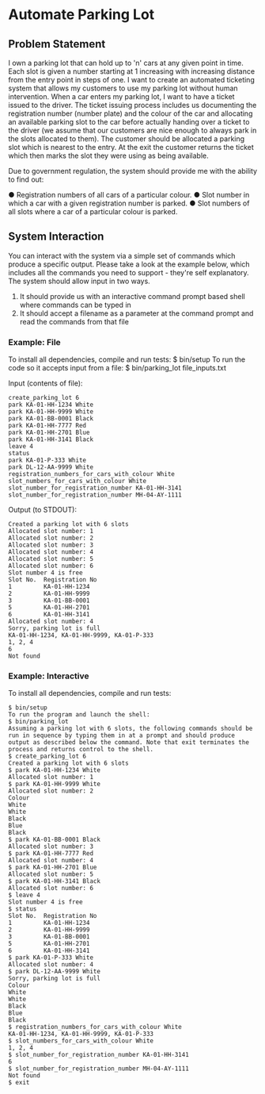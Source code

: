 # Automate Parking Lot
## Problem Statement
I own a parking lot that can hold up to 'n' cars at any given point in time. Each slot is given a number starting at 1 increasing with increasing distance from the entry point in steps of one. I want to create an automated ticketing system that allows my customers to use my parking lot without human intervention.
When a car enters my parking lot, I want to have a ticket issued to the driver. The ticket issuing process includes us documenting the registration number (number plate) and the colour of the car and allocating an available parking slot to the car before actually handing over a ticket to the driver (we assume that our customers are nice enough to always park in the slots allocated to them). The customer should be allocated a parking slot which is nearest to the entry. At the exit the customer returns the ticket which then marks the slot they were using as being available.

Due to government regulation, the system should provide me with the ability to find out:

● Registration numbers of all cars of a particular colour.
● Slot number in which a car with a given registration number is parked.
● Slot numbers of all slots where a car of a particular colour is parked.

## System Interaction
You can interact with the system via a simple set of commands which produce a specific output. Please take a look at the example below, which includes all the commands you need to support - they're self explanatory. 
The system should allow input in two ways. 
1) It should provide us with an interactive command prompt based shell where commands can be typed in
2) It should accept a filename as a parameter at the command prompt and read the commands from that file

### Example: File
To install all dependencies, compile and run tests:
$ bin/setup
To run the code so it accepts input from a file:
$ bin/parking_lot file_inputs.txt

Input (contents of file):
```
create_parking_lot 6
park KA-01-HH-1234 White
park KA-01-HH-9999 White
park KA-01-BB-0001 Black
park KA-01-HH-7777 Red
park KA-01-HH-2701 Blue
park KA-01-HH-3141 Black
leave 4
status
park KA-01-P-333 White
park DL-12-AA-9999 White
registration_numbers_for_cars_with_colour White
slot_numbers_for_cars_with_colour White
slot_number_for_registration_number KA-01-HH-3141
slot_number_for_registration_number MH-04-AY-1111
```

Output (to STDOUT):
```
Created a parking lot with 6 slots
Allocated slot number: 1
Allocated slot number: 2
Allocated slot number: 3
Allocated slot number: 4
Allocated slot number: 5
Allocated slot number: 6
Slot number 4 is free
Slot No.  Registration No
1         KA-01-HH-1234
2         KA-01-HH-9999
3         KA-01-BB-0001
5         KA-01-HH-2701
6         KA-01-HH-3141
Allocated slot number: 4
Sorry, parking lot is full
KA-01-HH-1234, KA-01-HH-9999, KA-01-P-333
1, 2, 4
6
Not found
```

### Example: Interactive

To install all dependencies, compile and run tests:
```
$ bin/setup
To run the program and launch the shell:
$ bin/parking_lot
Assuming a parking lot with 6 slots, the following commands should be run in sequence by typing them in at a prompt and should produce output as described below the command. Note that ​exit ​terminates the process and returns control to the shell.
$ create_parking_lot 6
Created a parking lot with 6 slots
$ park KA-01-HH-1234 White
Allocated slot number: 1
$ park KA-01-HH-9999 White
Allocated slot number: 2
Colour
White
White
Black
Blue
Black
$ park KA-01-BB-0001 Black
Allocated slot number: 3
$ park KA-01-HH-7777 Red
Allocated slot number: 4
$ park KA-01-HH-2701 Blue
Allocated slot number: 5
$ park KA-01-HH-3141 Black
Allocated slot number: 6
$ leave 4
Slot number 4 is free
$ status
Slot No.  Registration No
1         KA-01-HH-1234
2         KA-01-HH-9999
3         KA-01-BB-0001
5         KA-01-HH-2701
6         KA-01-HH-3141
$ park KA-01-P-333 White
Allocated slot number: 4
$ park DL-12-AA-9999 White
Sorry, parking lot is full
Colour
White
White
Black
Blue
Black
$ registration_numbers_for_cars_with_colour White
KA-01-HH-1234, KA-01-HH-9999, KA-01-P-333
$ slot_numbers_for_cars_with_colour White
1, 2, 4
$ slot_number_for_registration_number KA-01-HH-3141
6
$ slot_number_for_registration_number MH-04-AY-1111
Not found
$ exit
```
